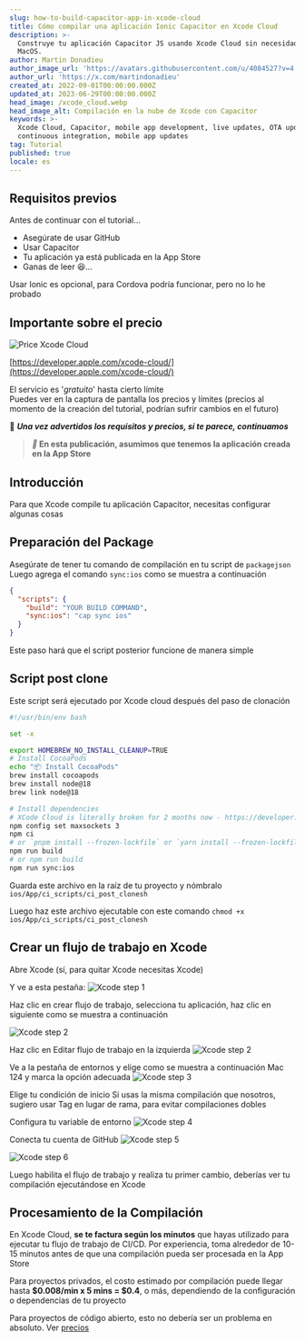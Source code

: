 ```yaml
---
slug: how-to-build-capacitor-app-in-xcode-cloud
title: Cómo compilar una aplicación Ionic Capacitor en Xcode Cloud
description: >-
  Construye tu aplicación Capacitor JS usando Xcode Cloud sin necesidad de
  MacOS.
author: Martin Donadieu
author_image_url: 'https://avatars.githubusercontent.com/u/4084527?v=4'
author_url: 'https://x.com/martindonadieu'
created_at: 2022-09-01T00:00:00.000Z
updated_at: 2023-06-29T00:00:00.000Z
head_image: /xcode_cloud.webp
head_image_alt: Compilación en la nube de Xcode con Capacitor
keywords: >-
  Xcode Cloud, Capacitor, mobile app development, live updates, OTA updates,
  continuous integration, mobile app updates
tag: Tutorial
published: true
locale: es
---
```


## Requisitos previos

Antes de continuar con el tutorial...

-   Asegúrate de usar GitHub
-   Usar Capacitor
-   Tu aplicación ya está publicada en la App Store
-   Ganas de leer 😆...

Usar Ionic es opcional, para Cordova podría funcionar, pero no lo he probado

## Importante sobre el precio

![Price Xcode Cloud](/xcode_cloud_price.webp)

[https://developer.apple.com/xcode-cloud/](https://developer.apple.com/xcode-cloud/)

El servicio es '_gratuito_' hasta cierto límite  
Puedes ver en la captura de pantalla los precios y límites (precios al momento de la creación del tutorial, podrían sufrir cambios en el futuro)

🔴 **_Una vez advertidos los requisitos y precios, si te parece, continuamos_**

> **_📣_ En esta publicación, asumimos que tenemos la aplicación creada en la App Store**

## Introducción

Para que Xcode compile tu aplicación Capacitor, necesitas configurar algunas cosas

## Preparación del Package

Asegúrate de tener tu comando de compilación en tu script de `packagejson`
Luego agrega el comando `sync:ios` como se muestra a continuación

```json
{
  "scripts": {
    "build": "YOUR BUILD COMMAND",
    "sync:ios": "cap sync ios"
  }
}
```
Este paso hará que el script posterior funcione de manera simple

## Script post clone
Este script será ejecutado por Xcode cloud después del paso de clonación

```bash
#!/usr/bin/env bash

set -x

export HOMEBREW_NO_INSTALL_CLEANUP=TRUE
# Install CocoaPods
echo "📦 Install CocoaPods"
brew install cocoapods
brew install node@18
brew link node@18

# Install dependencies
# XCode Cloud is literally broken for 2 months now - https://developer.apple.com/forums/thread/738136?answerId=774510022#774510022
npm config set maxsockets 3
npm ci
# or `pnpm install --frozen-lockfile` or `yarn install --frozen-lockfile` or bun install
npm run build 
# or npm run build
npm run sync:ios
```

Guarda este archivo en la raíz de tu proyecto y nómbralo `ios/App/ci_scripts/ci_post_clonesh`

Luego haz este archivo ejecutable con este comando `chmod +x ios/App/ci_scripts/ci_post_clonesh`

## Crear un flujo de trabajo en Xcode

Abre Xcode (sí, para quitar Xcode necesitas Xcode)

Y ve a esta pestaña:
![Xcode step 1](/xcode_step_1.webp)

Haz clic en crear flujo de trabajo, selecciona tu aplicación, haz clic en siguiente como se muestra a continuación

![Xcode step 2](/xcode_step_2.webp)

Haz clic en Editar flujo de trabajo en la izquierda
![Xcode step 2](/xcode_step_3.webp)

Ve a la pestaña de entornos y elige como se muestra a continuación Mac 124 y marca la opción adecuada
![Xcode step 3](/xcode_step_3.webp)

Elige tu condición de inicio
Si usas la misma compilación que nosotros, sugiero usar Tag en lugar de rama, para evitar compilaciones dobles

Configura tu variable de entorno
![Xcode step 4](/xcode_step_4.webp)

Conecta tu cuenta de GitHub
![Xcode step 5](/xcode_step_5.webp)

![Xcode step 6](/xcode_step_6.webp)

Luego habilita el flujo de trabajo y realiza tu primer cambio, deberías ver tu compilación ejecutándose en Xcode

## **Procesamiento de la Compilación**

En Xcode Cloud, **se te factura según los minutos** que hayas utilizado para ejecutar tu flujo de trabajo de CI/CD. Por experiencia, toma alrededor de 10-15 minutos antes de que una compilación pueda ser procesada en la App Store

Para proyectos privados, el costo estimado por compilación puede llegar hasta **$0.008/min x 5 mins = $0.4**, o más, dependiendo de la configuración o dependencias de tu proyecto

Para proyectos de código abierto, esto no debería ser un problema en absoluto. Ver [precios](https://githubcom/pricing/)
